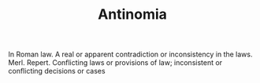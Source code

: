 ---
title: Antinomia
permalink: "/definitions/antinomia.html"
body: In Roman law. A real or apparent contradiction or inconsistency in the laws.
  Merl. Repert. Conflicting laws or provisions of law; inconsistent or conflicting
  decisions or cases
published_at: '2018-07-07'
layout: post
---